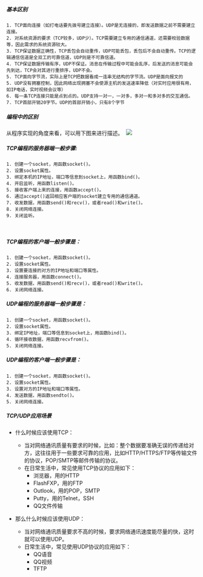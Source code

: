 ##### 基本区别
	1. TCP面向连接（如打电话要先拨号建立连接）。UDP是无连接的，即发送数据之前不需要建立连接。
	2. 对系统资源的要求（TCP较多，UDP少）。TCP需要建立专用的通信通道，还需要校验数据等，因此需求的系统资源较大。
	3. TCP保证数据正确性，TCP丢包会自动重传，UDP可能丢包，丢包后不会自动重传。TCP的逻辑通信信道是全双工的可靠信道，UDP则是不可靠信道。
	4. TCP保证数据传输有序，UDP不保证。消息在传输过程中可能会乱序，后发送的消息可能会先到达，TCP会对其进行重排序，UDP不会。
	5. TCP面向字节流，实际上是TCP把数据看成一连串无结构的字节流。UDP是面向报文的
	5. UDP没有拥塞控制，因此网络出现拥塞不会使源主机的发送速率降低（对实时应用很有用，如IP电话，实时视频会议等）
	6. 每一条TCP连接只能是点到点的。UDP支持一对一，一对多，多对一和多对多的交互通信。
	7. TCP首部开销20字节。UDP的首部开销小，只有8个字节

##### 编程中的区别
从程序实现的角度来看，可以用下图来进行描述。 
![](https://img-blog.csdn.net/20180512111203230)


##### TCP编程的服务器端一般步骤:

	1. 创建一个socket，用函数socket()。
	2. 设置socket属性。
	3. 绑定本机的IP地址，端口等信息到socket上，用函数bind()。
	4. 开启监听，用函数listen()。
	5. 接收客户端上来的连接，用函数accept()。
	6. 通过accept()返回相应客户端的socket建立专用的通信通道。
	7. 收发数据，用函数send()和recv()，或者read()和write()。
	8. 关闭网络连接。
	9. 关闭监听。
 

##### TCP编程的客户端一般步骤是：

	1. 创建一个socket，用函数socket()。
	2. 设置socket属性。　
	3. 设置要连接的对方的IP地址和端口等属性。
	4. 连接服务器，用函数connect()。
	5. 收发数据，用函数send()和recv()，或者read()和write()。
	6. 关闭网络连接。

##### UDP编程的服务器端一般步骤是：

	1. 创建一个socket，用函数socket()。
	2. 设置socket属性。
	3. 绑定IP地址，端口等信息到socket上，用函数bind()。
	4. 循环接收数据，用函数recvfrom()。
	5. 关闭网络连接。

##### UDP编程的客户端一般步骤是：

	1. 创建一个socket，用函数socket()。
	2. 设置socket属性。
	3. 设置对方的IP地址和端口等属性。
	4. 发送数据，用函数sendto()。
	5. 关闭网络连接。

##### TCP/UDP应用场景
* 什么时候应该使用TCP：

	* 当对网络通讯质量有要求的时候，比如：整个数据要准确无误的传递给对方，这往往用于一些要求可靠的应用，比如HTTP/HTTPS/FTP等传输文件的协议，POP/SMTP等邮件传输的协议。 
	* 在日常生活中，常见使用TCP协议的应用如下：
		* 浏览器，用的HTTP
		* FlashFXP，用的FTP
		* Outlook，用的POP，SMTP
		* Putty，用的Telnet，SSH
		* QQ文件传输


* 那么什么时候应该使用UDP：

	* 当对网络通讯质量要求不高的时候，要求网络通讯速度能尽量的快，这时就可以使用UDP。 
	* 日常生活中，常见使用UDP协议的应用如下：
		* QQ语音
		* QQ视频
		* TFTP
